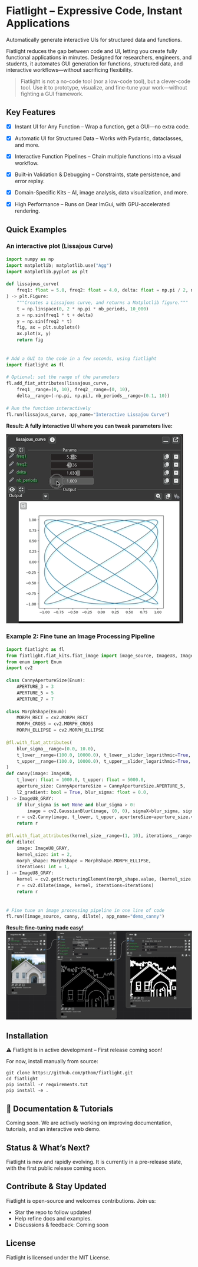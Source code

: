 Fiatlight – Expressive Code, Instant Applications
=================================================

Automatically generate interactive UIs for structured data and functions.

Fiatlight reduces the gap between code and UI, letting you create fully functional applications in minutes.
Designed for researchers, engineers, and students, it automates GUI generation for functions, structured data,
and interactive workflows—without sacrificing flexibility.

> Fiatlight is not a no-code tool (nor a low-code tool), but  a clever-code tool.
> Use it to prototype, visualize, and fine-tune your work—without fighting a GUI framework.
>

Key Features
------------

* [x] Instant UI for Any Function – Wrap a function, get a GUI—no extra code.
* [x] Automatic UI for Structured Data – Works with Pydantic, dataclasses, and more.
* [x] Interactive Function Pipelines – Chain multiple functions into a visual workflow.
* [x] Built-in Validation & Debugging – Constraints, state persistence, and error replay.
* [x] Domain-Specific Kits – AI, image analysis, data visualization, and more.
* [x] High Performance – Runs on Dear ImGui, with GPU-accelerated rendering.


Quick Examples
--------------

### An interactive plot (Lissajous Curve)

```python
import numpy as np
import matplotlib; matplotlib.use("Agg")
import matplotlib.pyplot as plt

def lissajous_curve(
    freq1: float = 5.0, freq2: float = 4.0, delta: float = np.pi / 2, nb_periods: float = 1
) -> plt.Figure:
    """Creates a Lissajous curve, and returns a Matplotlib figure."""
    t = np.linspace(0, 2 * np.pi * nb_periods, 10_000)
    x = np.sin(freq1 * t + delta)
    y = np.sin(freq2 * t)
    fig, ax = plt.subplots()
    ax.plot(x, y)
    return fig


# Add a GUI to the code in a few seconds, using fiatlight
import fiatlight as fl

# Optional: set the range of the parameters
fl.add_fiat_attributes(lissajous_curve,
    freq1__range=(0, 10), freq2__range=(0, 10),
    delta__range=(-np.pi, np.pi), nb_periods__range=(0.1, 10))

# Run the function interactively
fl.run(lissajous_curve, app_name="Interactive Lissajou Curve")
```

**Result: A fully interactive UI where you can tweak parameters live:**

![lissajou.gif](resources/readme_images/lissajou.gif)


### Example 2: Fine tune an Image Processing Pipeline

```python
import fiatlight as fl
from fiatlight.fiat_kits.fiat_image import image_source, ImageU8, ImageU8_GRAY
from enum import Enum
import cv2

class CannyApertureSize(Enum):
    APERTURE_3 = 3
    APERTURE_5 = 5
    APERTURE_7 = 7

class MorphShape(Enum):
    MORPH_RECT = cv2.MORPH_RECT
    MORPH_CROSS = cv2.MORPH_CROSS
    MORPH_ELLIPSE = cv2.MORPH_ELLIPSE

@fl.with_fiat_attributes(
    blur_sigma__range=(0.0, 10.0),
    t_lower__range=(100.0, 10000.0), t_lower__slider_logarithmic=True,
    t_upper__range=(100.0, 10000.0), t_upper__slider_logarithmic=True,
)
def canny(image: ImageU8,
    t_lower: float = 1000.0, t_upper: float = 5000.0,
    aperture_size: CannyApertureSize = CannyApertureSize.APERTURE_5,
    l2_gradient: bool = True, blur_sigma: float = 0.0,
) -> ImageU8_GRAY:
    if blur_sigma is not None and blur_sigma > 0:
        image = cv2.GaussianBlur(image, (0, 0), sigmaX=blur_sigma, sigmaY=blur_sigma)  # type: ignore
    r = cv2.Canny(image, t_lower, t_upper, apertureSize=aperture_size.value, L2gradient=l2_gradient)
    return r

@fl.with_fiat_attributes(kernel_size__range=(1, 10), iterations__range=(1, 10))
def dilate(
    image: ImageU8_GRAY,
    kernel_size: int = 2,
    morph_shape: MorphShape = MorphShape.MORPH_ELLIPSE,
    iterations: int = 1,
) -> ImageU8_GRAY:
    kernel = cv2.getStructuringElement(morph_shape.value, (kernel_size, kernel_size))
    r = cv2.dilate(image, kernel, iterations=iterations)
    return r


# Fine tune an image processing pipeline in one line of code
fl.run([image_source, canny, dilate], app_name="demo_canny")
```

**Result: fine-tuning made easy!**
![img.png](resources/readme_images/image_pipeline.gif)


Installation
------------

⚠ Fiatlight is in active development – First release coming soon!

For now, install manually from source:

```
git clone https://github.com/pthom/fiatlight.git
cd fiatlight
pip install -r requirements.txt
pip install -e .
```

📖 Documentation & Tutorials
----------------------------

Coming soon. We are actively working on improving documentation, tutorials, and an interactive web demo.


Status & What’s Next?
---------------------

Fiatlight is new and rapidly evolving.
It is currently in a pre-release state, with the first public release coming soon.


Contribute & Stay Updated
-------------------------

Fiatlight is open-source and welcomes contributions.
Join us:

* Star the repo to follow updates!
* ️Help refine docs and examples.
* Discussions & feedback: Coming soon

License
-------

Fiatlight is licensed under the MIT License.
